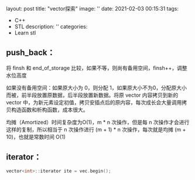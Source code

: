 layout: post
title:  "vector探索"
image: ''
date:   2021-02-03 00:15:31
tags:
- C++
- STL
description: ''
categories:
- Learn  stl 
## push_back：

将 finsh 和 end_of_storage 比较，如果不等，则尚有备用空间，finsh++，调整水位高度

如果没有备用空间：如果原大小为 0，则分配 1，如果原大小不为0，分配原大小而被，前半段放置原数据，后半段放置新数据。将原 vector 内容拷贝到新的 vector 中，为新元素设定初值，拷贝安插点后的原内容，每次成长会大量调用拷贝构造函数和析构函数，成本很大。

均摊（Amortized）时间复杂度为O(1)，m * n 次操作，但是每 n 次操作才会进行这样的复制，所以相当于 n 次操作进行 (m + 1) * n 次操作，每次就是均摊 (m + 10)，也就是常数时间 O(1)

## iterator：

~~~cpp
vector<int>::iterator ite = vec.begin();
~~~

